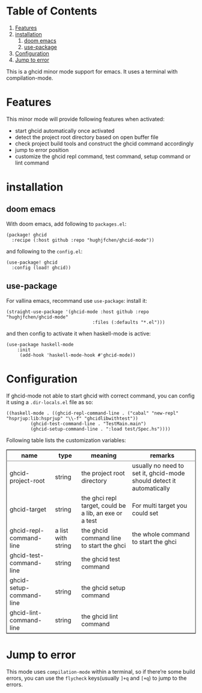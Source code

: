 
# Table of Contents

1.  [Features](#orgfe72dbf)
2.  [installation](#org7f171c2)
    1.  [doom emacs](#org878185b)
    2.  [use-package](#orgb73895b)
3.  [Configuration](#org5de9a04)
4.  [Jump to error](#org25a2f61)

This is a ghcid minor mode support for emacs. It uses a terminal with compilation-mode.


<a id="orgfe72dbf"></a>

# Features

This minor mode will provide following features when activated:

-   start ghcid automatically once activated
-   detect the project root directory based on open buffer file
-   check project build tools and construct the ghcid command accordingly
-   jump to error position
-   customize the ghcid repl command, test command, setup command or lint command


<a id="org7f171c2"></a>

# installation


<a id="org878185b"></a>

## doom emacs

With doom emacs, add following to `packages.el`:

    (package! ghcid
      :recipe (:host github :repo "hughjfchen/ghcid-mode"))

and following to the `config.el`:

    (use-package! ghcid
      :config (load! ghcid))


<a id="orgb73895b"></a>

## use-package

For vallina emacs, recommand use `use-package`:
install it:

    (straight-use-package '(ghcid-mode :host github :repo "hughjfchen/ghcid-mode"
                                    :files (:defaults "*.el")))

and then config to activate it when haskell-mode is active:

    (use-package haskell-mode
        :init
         (add-hook 'haskell-mode-hook #'ghcid-mode))


<a id="org5de9a04"></a>

# Configuration

If ghcid-mode not able to start ghcid with correct command, you can config it using a `.dir-locals.el` file as so:

    ((haskell-mode . ((ghcid-repl-command-line . ("cabal" "new-repl" "hsprjup:lib:hsprjup" "\\-f" "ghcidlibwithtest"))
             (ghcid-test-command-line . "TestMain.main")
             (ghcid-setup-command-line . ":load test/Spec.hs"))))

Following table lists the customization variables:

<table border="2" cellspacing="0" cellpadding="6" rules="groups" frame="hsides">


<colgroup>
<col  class="org-left" />

<col  class="org-left" />

<col  class="org-left" />

<col  class="org-left" />
</colgroup>
<thead>
<tr>
<th scope="col" class="org-left">name</th>
<th scope="col" class="org-left">type</th>
<th scope="col" class="org-left">meaning</th>
<th scope="col" class="org-left">remarks</th>
</tr>
</thead>

<tbody>
<tr>
<td class="org-left">ghcid-project-root</td>
<td class="org-left">string</td>
<td class="org-left">the project root directory</td>
<td class="org-left">usually no need to set it, ghcid-mode should detect it automatically</td>
</tr>


<tr>
<td class="org-left">ghcid-target</td>
<td class="org-left">string</td>
<td class="org-left">the ghci repl target, could be a lib, an exe or a test</td>
<td class="org-left">For multi target you could set</td>
</tr>


<tr>
<td class="org-left">ghcid-repl-command-line</td>
<td class="org-left">a list with string</td>
<td class="org-left">the ghcid command line to start the ghci</td>
<td class="org-left">the whole command to start the ghci</td>
</tr>


<tr>
<td class="org-left">ghcid-test-command-line</td>
<td class="org-left">string</td>
<td class="org-left">the ghcid test command</td>
<td class="org-left">&#xa0;</td>
</tr>


<tr>
<td class="org-left">ghcid-setup-command-line</td>
<td class="org-left">string</td>
<td class="org-left">the ghcid setup command</td>
<td class="org-left">&#xa0;</td>
</tr>


<tr>
<td class="org-left">ghcid-lint-command-line</td>
<td class="org-left">string</td>
<td class="org-left">the ghcid lint command</td>
<td class="org-left">&#xa0;</td>
</tr>
</tbody>
</table>


<a id="org25a2f61"></a>

# Jump to error

This mode uses `compilation-mode` within a terminal, so if there&rsquo;re some build errors, you can use the `flycheck`
keys(usually `]+q` and `[+q`) to jump to the errors.

